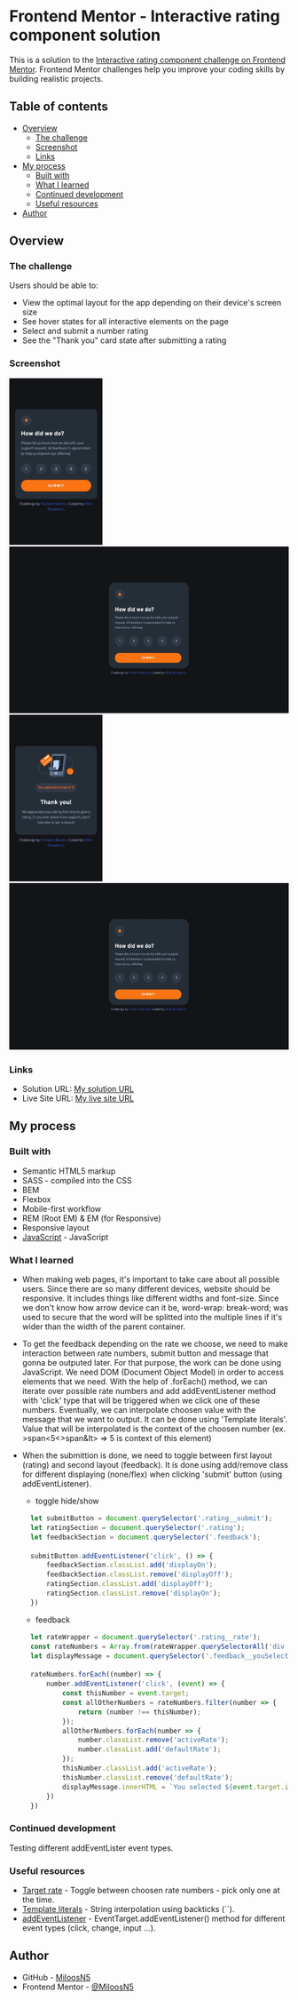 # Frontend Mentor - Interactive rating component solution

This is a solution to the [Interactive rating component challenge on Frontend Mentor](https://www.frontendmentor.io/challenges/interactive-rating-component-koxpeBUmI). Frontend Mentor challenges help you improve your coding skills by building realistic projects. 

## Table of contents

- [Overview](#overview)
  - [The challenge](#the-challenge)
  - [Screenshot](#screenshot)
  - [Links](#links)
- [My process](#my-process)
  - [Built with](#built-with)
  - [What I learned](#what-i-learned)
  - [Continued development](#continued-development)
  - [Useful resources](#useful-resources)
- [Author](#author)

## Overview

### The challenge

Users should be able to:

- View the optimal layout for the app depending on their device's screen size
- See hover states for all interactive elements on the page
- Select and submit a number rating
- See the "Thank you" card state after submitting a rating

### Screenshot
<div>
    <img src="solution_images/solution_mobileRating.jpg" width="auto" height="300" src="solution of rating on mobile view"/>
    <img src="solution_images/solution_desktopRating.jpg" width="auto" height="300" src="solution of rating on desktop view"/>
    <img src="solution_images/solution_mobileFeedback.jpg" width="auto" height="300" src="solution of feedback on mobile view"/>
    <img src="solution_images/solution_desktopRating.jpg" width="auto" height="300" src="solution of feedback on desktop view"/>
</div>

### Links

- Solution URL: [My solution URL]([https://github.com/MiloosN5/FrontendMentor_ProductPreviewCardComponent_Challenge](https://github.com/MiloosN5/InteractiveRatingComponent_Challenge))
- Live Site URL: [My live site URL](https://miloosn5.github.io/FrontendMentor_ProductPreviewCardComponent_Challenge/)


## My process

### Built with

- Semantic HTML5 markup
- SASS - compiled into the CSS
- BEM
- Flexbox
- Mobile-first workflow
- REM (Root EM) & EM (for Responsive)
- Responsive layout
- [JavaScript](https://www.javascript.com/) - JavaScript

### What I learned

* When making web pages, it's important to take care about all possible users. Since there are so many different devices, website should be responsive. It includes things like different widths and font-size. Since we don't know how arrow device can it be, word-wrap: break-word; was used to secure that the word will be splitted into the multiple lines if it's wider than the width of the parent container. 
* To get the feedback depending on the rate we choose, we need to make interaction between rate numbers, submit button and message that gonna be outputed later. For that purpose, the work can be done using JavaScript. We need DOM (Document Object Model) in order to access elements that we need. With the help of .forEach() method, we can iterate over possible rate numbers and add addEventListener method with 'click' type that will be triggered when we click one of these numbers. Eventually, we can interpolate choosen value with the message that we want to output. It can be done using 'Template literals'. Value that will be interpolated is the context of the choosen number (ex. &gt;span&lt;5<&gt;span&lt> => 5 is context of this element)
* When the submittion is done, we need to toggle between first layout (rating) and second layout (feedback). It is done using add/remove class for different displaying (none/flex) when clicking 'submit' button (using addEventListener).


  * toggle hide/show
  ```js
    let submitButton = document.querySelector('.rating__submit');
    let ratingSection = document.querySelector('.rating');
    let feedbackSection = document.querySelector('.feedback');

    submitButton.addEventListener('click', () => {
        feedbackSection.classList.add('displayOn');
        feedbackSection.classList.remove('displayOff');
        ratingSection.classList.add('displayOff');
        ratingSection.classList.remove('displayOn');
    })
  ```
  * feedback
  ```js
    let rateWrapper = document.querySelector('.rating__rate');
    const rateNumbers = Array.from(rateWrapper.querySelectorAll('div span'));
    let displayMessage = document.querySelector('.feedback__youSelected span');

    rateNumbers.forEach((number) => {
        number.addEventListener('click', (event) => {
            const thisNumber = event.target;
            const allOtherNumbers = rateNumbers.filter(number => {
                return (number !== thisNumber);
            });
            allOtherNumbers.forEach(number => {
                number.classList.remove('activeRate');
                number.classList.add('defaultRate');
            });
            thisNumber.classList.add('activeRate');
            thisNumber.classList.remove('defaultRate');
            displayMessage.innerHTML = `You selected ${event.target.innerHTML} out of 5`;
        })
    })
  ```

### Continued development

Testing different addEventLister event types.

### Useful resources

- [Target rate](https://stackoverflow.com/questions/67576284/pick-only-one-item) - Toggle between choosen rate numbers - pick only one at the time.
- [Template literals](https://developer.mozilla.org/en-US/docs/Web/JavaScript/Reference/Template_literals) - String interpolation using backticks (``).
- [addEventListener](https://developer.mozilla.org/en-US/docs/Web/API/EventTarget/addEventListener) - EventTarget.addEventListener() method for different event types (click, change, input ...).

## Author

- GitHub - [MiloosN5](https://github.com/MiloosN5)
- Frontend Mentor - [@MiloosN5](https://www.frontendmentor.io/profile/MiloosN5)



